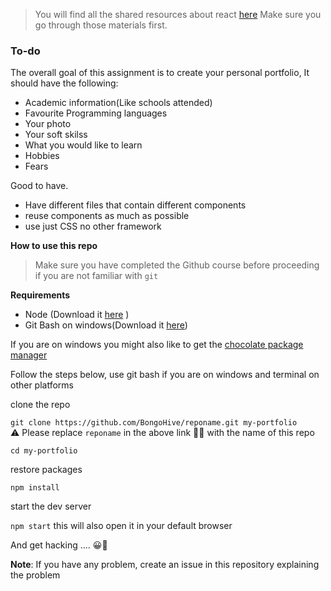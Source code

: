 > You will find all the shared resources about react [here](https://github.com/BongoHive/front-end-learning-resources#advanced-phase) Make sure you go through those materials first.

### To-do

The overall goal of this assignment is to create your personal portfolio, It should have the following:

- Academic information(Like schools attended)
- Favourite Programming languages
- Your photo
- Your soft skilss
- What you would like to learn
- Hobbies
- Fears

Good to have.

- Have different files that contain different components
- reuse components as much as possible
- use just CSS no other framework

**How to use this repo**
> Make sure you have completed the Github course before proceeding if you are not familiar with `git`

**Requirements**

- Node (Download it [here](https://nodejs.org/en/download/) )
- Git Bash on windows(Download it [here](https://gitforwindows.org))

If you are on windows you might also like to get the [chocolate package manager](https://chocolatey.org)

Follow the steps below, use git bash if you are on windows and terminal on other platforms

clone the repo

`git clone https://github.com/BongoHive/reponame.git my-portfolio`  
⚠️ Please replace `reponame` in the above link ☝🏾 with the name of this repo

`cd my-portfolio`

restore packages

`npm install`

start the dev server

`npm start` this will also open it in your default browser

And get hacking .... 😀🚀

**Note**: If you have any problem, create an issue in this repository explaining the problem

